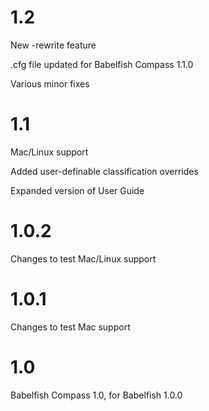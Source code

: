 # 1.2
New -rewrite feature

.cfg file updated for Babelfish Compass 1.1.0

Various minor fixes

# 1.1
Mac/Linux support

Added user-definable classification overrides

Expanded version of User Guide

# 1.0.2
Changes to test Mac/Linux support

# 1.0.1
Changes to test Mac support

# 1.0
Babelfish Compass 1.0, for Babelfish 1.0.0
